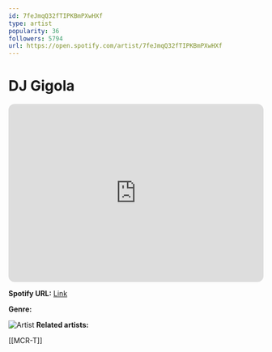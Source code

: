 ```yaml
---
id: 7feJmqQ32fTIPKBmPXwHXf
type: artist
popularity: 36
followers: 5794
url: https://open.spotify.com/artist/7feJmqQ32fTIPKBmPXwHXf
---
```

# DJ Gigola

<iframe style="border-radius:12px" src="https://open.spotify.com/embed/artist/7feJmqQ32fTIPKBmPXwHXf" width="100%" height="352" frameBorder="0" allowfullscreen="" allow="autoplay; clipboard-write; encrypted-media; fullscreen; picture-in-picture" loading="lazy"></iframe>

**Spotify URL:** [Link](https://open.spotify.com/artist/7feJmqQ32fTIPKBmPXwHXf)

**Genre:** 

![Artist](https://i.scdn.co/image/ab6761610000e5eb465e0ecc4d7b69f5217a7e23)
**Related artists:**

[[MCR-T]]
